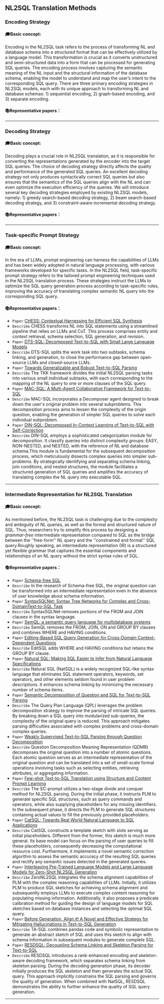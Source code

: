 ## NL2SQL Translation Methods

### Encoding Strategy
#### 🎓Basic concept:
Encoding in the NL2SQL task refers to the process of transforming NL and database schema into a structured format that can be effectively utilized by a language model. This transformation is crucial as it converts unstructured and semi-structured data into a form that can be processed for generating SQL queries. The encoding process involves capturing the semantic meaning of the NL input and the structural information of the database schema, enabling the model to understand and map the user’s intent to the corresponding SQL query. There are three primary encoding strategies in NL2SQL models, each with its unique approach to transforming NL and database schemas: 1) sequential encoding, 2) graph-based encoding, and 3) separate encoding.
#### 📚Representative papers：
---
### Decoding Strategy
#### 🎓Basic concept:
Decoding plays a crucial role in NL2SQL translation, as it is responsible for converting the representations generated by the encoder into the target SQL queries. The choice of decoding strategy directly affects the quality and performance of the generated SQL queries. An excellent decoding strategy not only produces syntactically correct SQL queries but also ensures that the semantics of the SQL queries align with the NL and can even optimize the execution efficiency of the queries. We will introduce several key decoding strategies employed by existing NL2SQL models, namely: 1) greedy search-based decoding strategy, 2) beam search-based decoding strategy, and 3) constraint-aware incremental decoding strategy. 
#### 📚Representative papers：
---
### Task-specific Prompt Strategy
#### 🎓Basic concept:
In the era of LLMs, prompt engineering can harness the capabilities of LLMs and has been widely adopted in natural language processing, with various frameworks developed for specific tasks. In the NL2SQL field, task-specific prompt strategy refers to the tailored prompt engineering techniques used in the NL2SQL translation process. These strategies instruct the LLMs to optimize the SQL query generation process according to task-specific rules, improving the accuracy of translating complex semantic NL query into the corresponding SQL query.
#### 📚Representative papers：
+ `Paper` [CHESS: Contextual Harnessing for Efficient SQL Synthesis](https://arxiv.org/pdf/2405.16755)
+ `Describe` CHESS transforms NL into SQL statements using a streamlined pipeline that relies on LLMs and CoT. This process comprises entity and context retrieval, schema selection, SQL generation, and revision.
+ `Paper` [DTS-SQL: Decomposed Text-to-SQL with Small Large Language Models](https://arxiv.org/pdf/2402.01117)
+ `Describe` DTS-SQL splits the work task into two subtasks, schema linking, and generation, to close the performance gap between open-source LLMs and closed-source LLMs.
+ `Paper` [Towards Generalizable and Robust Text-to-SQL Parsing](https://arxiv.org/pdf/2210.12674)
+ `Describe` The TKK framework divides the initial NL2SQL parsing tasks into various small individual subtasks, with each corresponding to the mapping of the NL query to one or more clauses of the SQL query.  
+ `Paper` [MAC-SQL: A Multi-Agent Collaborative Framework for Text-to-SQL](https://arxiv.org/abs/2312.11242) 
+ `Describe` MAC-SQL incorporates a Decomposer agent designed to break down the user's original problem into several subproblems. This decomposition process aims to lessen the complexity of the origin question, enabling the generation of simpler SQL queries to solve each individual subproblem.
+ `Paper` [DIN-SQL: Decomposed In-Context Learning of Text-to-SQL with Self-Correction](https://arxiv.org/pdf/2304.11015v3.pdf)
+ `Describe` DIN-SQL employs a sophisticated categorization module for decomposition. It classify queries into distinct complexity groups: EASY, NON-NESTED, and NESTED, with the reference of NL and database schema.This module is fundamental for the subsequent decomposition process, which meticulously dissects complex queries into simpler sub-problems. By strategically identifying and separating schema linking, join conditions, and nested structures, the module facilitates a structured generation of SQL queries and amplifies the accuracy of translating complex the NL query into executable SQL.
---
### Intermediate Representation for NL2SQL Translation
#### 🎓Basic concept:
As mentioned before, the NL2SQL task is challenging due to the complexity and ambiguity of NL queries, as well as the formal and structured nature of SQL. Thus, researchers try to simplify this process by designing a *grammar-free* intermediate representation compared to SQL as the bridge between the ''free-form'' NL query and the ''constrained and formal'' SQL query.Roughly speaking, an intermediate representation (IR) is a structured yet flexible grammar that captures the essential components and relationships of an NL query without the strict syntax rules of SQL. 
#### 📚Representative papers：
+ `Paper` [Schema-free SQL](https://dl.acm.org/doi/pdf/10.1145/2588555.2588571)
+ `Describe` In the research of Schema-free SQL, the original question can be transformed into an intermediate representation even in the absence of user knowledge about schema information.
+ `Paper` [SyntaxSQLNet: Syntax Tree Networks for Complex and Cross-DomainText-to-SQL Task](https://arxiv.org/pdf/1810.05237)
+ `Describe` SyntaxSQLNet removes portions of the FROM and JOIN clauses in the syntax language.
+ `Paper` [SemQL: a semantic query language for multidatabase systems](https://dl.acm.org/doi/pdf/10.1145/319950.320011)
+ `Describe` SemQL removes the FROM, JOIN, ON and GROUP BY clauses and combines WHERE and HAVING conditions.
+ `Paper` [Editing-Based SQL Query Generation for Cross-Domain Context-Dependent Questions](https://arxiv.org/pdf/1909.00786)
+ `Describe` EditSQL adds WHERE and HAVING conditions but retains the GROUP BY clause.
+ `Paper` [Natural SQL: Making SQL Easier to Infer from Natural Language Specifications](https://arxiv.org/pdf/2109.05153.pdf)
+ `Describe` Natural SQL (NatSQL) is a widely recognized SQL-like syntax language that eliminates SQL statement operators, keywords, set operators, and other elements seldom found in user problem descriptions. It enhances schema linking by minimizing the necessary number of schema items.
+ `Paper` [Semantic Decomposition of Question and SQL for Text-to-SQL Parsing](https://arxiv.org/pdf/2310.13575)
+ `Describe` The Query Plan Language (QPL) leverages the problem decomposition strategy to improve the parsing of intricate SQL queries. By breaking down a SQL query into modularized sub-queries, the complexity of the original query is reduced. This approach mitigates parsing difficulties associated with complex problems and cross-domain complex queries.
+ `Paper` [Weakly Supervised Text-to-SQL Parsing through Question Decomposition](https://arxiv.org/pdf/2112.06311)
+ `Describe` Question Decomposition Meaning Representation (QDMR) decomposes the original question into a number of atomic questions. Each atomic question serves as an intermediate representation of the original question and can be translated into a set of small-scale formal operations involving tasks such as selecting entities, retrieving attributes, or aggregating information. 
+ `Paper` [Few-shot Text-to-SQL Translation using Structure and Content Prompt Learning](https://dl.acm.org/doi/pdf/10.1145/3589292)
+ `Describe` The SC-prompt utilizes a two-stage divide and conquer method for NL2SQL parsing. During the initial phase, it instructs PLM to generate specific SQL structures, such as query commands and operators, while also supplying placeholders for any missing identifiers. In the subsequent phase, it directs the PLM to generate SQL structures containing actual values to fill the previously provided placeholders.
+ `Paper` [CatSQL: Towards Real World Natural Language to SQL Applications](https://dl.acm.org/doi/pdf/10.14778/3583140.3583165)
+ `Describe` CatSQL constructs a template sketch with slots serving as initial placeholders. Different from the former, this sketch is much more general. Its base model can focus on the parsing of user queries to fill these placeholders, consequently decreasing the computational resource cost. Furthermore, it implements a novel semantic correction algorithm to assess the semantic accuracy of the resulting SQL queries and rectify any semantic issues detected in the generated queries. 
+ `Paper` [Interleaving Pre-Trained Language Models and Large Language Models for Zero-Shot NL2SQL Generation](https://arxiv.org/pdf/2306.08891)
+ `Describe` ZeroNL2SQL integrates the schema alignment capabilities of PLM with the complex reasoning capabilities of LLMs. Initially, it utilizes PLM to produce SQL sketches for achieving schema alignment and subsequently employs LLMs to execute complex content reasoning for populating missing information. Additionally, it also proposes a predicate calibration method for guiding the design of language models for SQL sketches based on database instances and selecting the optimal SQL query.
+ `Paper` [Before Generation, Align it! A Novel and Effective Strategy for Mitigating Hallucinations in Text-to-SQL Generation](https://arxiv.org/pdf/2405.15307)
+ `Describe` TA-SQL combines pandas code and symbolic representation to generate an abstract sketch of SQL and uses this sketch to align with schema information in subsequent modules to generate complete SQL.
+ `Paper` [RESDSQL: Decoupling Schema Linking and Skeleton Parsing for Text-to-SQL](https://arxiv.org/pdf/2302.05965v3.pdf)
+ `Describe` RESDSQL introduces a rank-enhanced encoding and skeleton-aware decoding framework, which separates schema linking from skeleton parsing.  During the decoding generation phase, its decoder initially produces the SQL skeleton and then generates the actual SQL query. This approach implicitly constrains the SQL parsing and governs the quality of generation. When combined with NatSQL, RESDSQL demonstrates the ability to further enhance the quality of SQL query generation.
---
